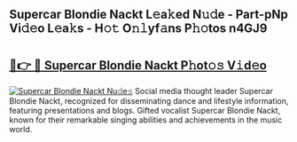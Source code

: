 ## Supercar Blondie Nackt L𝚎a𝚔ed N𝚞𝚍e - Part-pNp Vi𝚍𝚎o L𝚎a𝚔s - H𝚘𝚝 O𝚗𝚕yf𝚊ns P𝚑𝚘tos n4GJ9

# <h2><a href="http://kf5moh.oniu.top/?m=Supercar+Blondie+Nackt">🔗👉 🔴 Supercar Blondie Nackt P𝚑ot𝚘𝚜 V𝚒d𝚎o</a></h2>

[![Supercar Blondie Nackt Nu𝚍e𝚜](https://i.imgur.com/0qMVB7G.gif)](http://kf5moh.oniu.top/?m=Supercar+Blondie+Nackt)
Social media thought leader Supercar Blondie Nackt, recognized for disseminating dance and lifestyle information, featuring presentations and blogs. Gifted vocalist Supercar Blondie Nackt, known for their remarkable singing abilities and achievements in the music world.  
